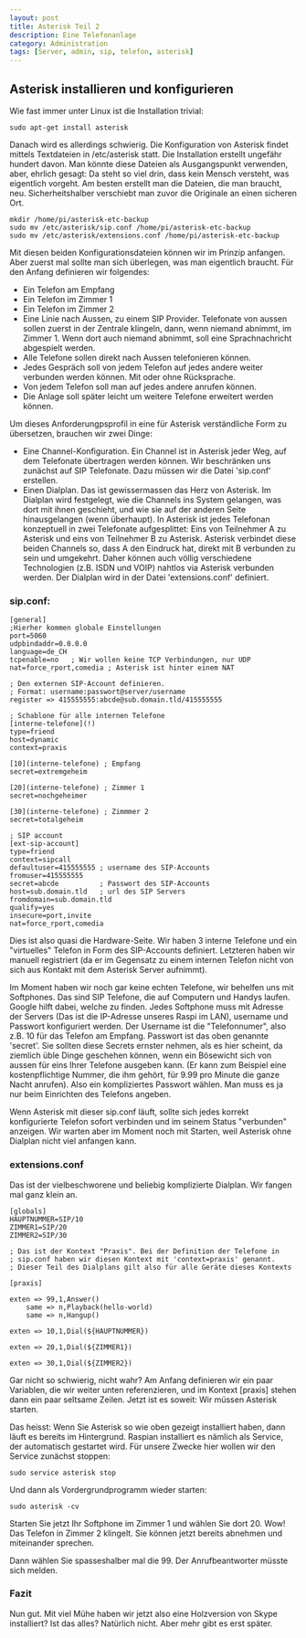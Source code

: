 ```yaml
---
layout: post
title: Asterisk Teil 2
description: Eine Telefonanlage
category: Administration
tags: [Server, admin, sip, telefon, asterisk]
---
```

## Asterisk installieren und konfigurieren

Wie fast immer unter Linux ist die Installation trivial:

    sudo apt-get install asterisk

Danach wird es allerdings schwierig. Die Konfiguration von Asterisk findet mittels Textdateien in /etc/asterisk statt. Die Installation erstellt
ungefähr hundert davon. Man könnte diese Dateien als Ausgangspunkt verwenden, aber, ehrlich gesagt: Da steht so viel drin, dass kein Mensch versteht, was eigentlich vorgeht. Am besten erstellt man die Dateien, die man braucht, neu. Sicherheitshalber verschiebt man zuvor die Originale an einen sicheren Ort.

    mkdir /home/pi/asterisk-etc-backup
    sudo mv /etc/asterisk/sip.conf /home/pi/asterisk-etc-backup
    sudo mv /etc/asterisk/extensions.conf /home/pi/asterisk-etc-backup

Mit diesen beiden Konfigurationsdateien können wir im Prinzip anfangen. Aber zuerst mal sollte man sich überlegen, was man eigentlich braucht. Für den Anfang definieren wir folgendes:

 * Ein Telefon am Empfang
 * Ein Telefon im Zimmer 1
 * Ein Telefon im Zimmer 2
 * Eine Linie nach Aussen, zu einem SIP Provider. Telefonate von aussen sollen zuerst in der Zentrale klingeln, dann, wenn niemand abnimmt, im Zimmer 1. Wenn dort auch niemand abnimmt, soll eine Sprachnachricht abgespielt werden.
 * Alle Telefone sollen direkt nach Aussen telefonieren können.
 * Jedes Gespräch soll von jedem Telefon auf jedes andere weiter verbunden werden können. Mit oder ohne Rücksprache.
 * Von jedem Telefon soll man auf jedes andere anrufen können.
 * Die Anlage soll später leicht um weitere Telefone erweitert werden können.

Um dieses Anforderungpsprofil in eine für Asterisk verständliche Form zu übersetzen, brauchen wir zwei Dinge:

 * Eine Channel-Konfiguration. Ein Channel ist in Asterisk jeder Weg, auf dem Telefonate übertragen werden können. Wir beschränken uns zunächst auf SIP Telefonate. Dazu müssen wir die Datei 'sip.conf' erstellen.
 * Einen Dialplan. Das ist gewissermassen das Herz von Asterisk. Im Dialplan wird festgelegt, wie die Channels ins System gelangen, was dort mit ihnen geschieht, und wie sie auf der anderen Seite hinausgelangen (wenn überhaupt). In Asterisk ist jedes Telefonan konzeptuell in zwei Telefonate aufgesplittet: Eins von Teilnehmer A zu Asterisk und eins von Teilnehmer B zu Asterisk. Asterisk verbindet diese beiden Channels so, dass A den Eindruck hat, direkt mit B verbunden zu sein und umgekehrt. Daher können auch völlig verschiedene Technologien (z.B. ISDN und VOIP) nahtlos via Asterisk verbunden werden. Der Dialplan wird in der Datei 'extensions.conf' definiert.

### sip.conf:

    [general]
    ;Hierher kommen globale Einstellungen
    port=5060
    udpbindaddr=0.0.0.0
    language=de_CH
    tcpenable=no   ; Wir wollen keine TCP Verbindungen, nur UDP
    nat=force_rport,comedia ; Asterisk ist hinter einem NAT

    ; Den externen SIP-Account definieren.
    ; Format: username:passwort@server/username
    register => 415555555:abcde@sub.domain.tld/415555555

    ; Schablone für alle internen Telefone
    [interne-telefone](!)
    type=friend
    host=dynamic
    context=praxis

    [10](interne-telefone) ; Empfang
    secret=extremgeheim

    [20](interne-telefone) ; Zimmer 1
    secret=nochgeheimer

    [30](interne-telefone) ; Zimmmer 2
    secret=totalgeheim

    ; SIP account
    [ext-sip-account]
    type=friend
    context=sipcall
    defaultuser=415555555 ; username des SIP-Accounts
    fromuser=415555555
    secret=abcde          ; Passwort des SIP-Accounts
    host=sub.domain.tld   ; url des SIP Servers
    fromdomain=sub.domain.tld
    qualify=yes
    insecure=port,invite
    nat=force_rport,comedia

Dies ist also quasi die Hardware-Seite. Wir haben 3 interne Telefone und ein "virtuelles" Telefon in Form des SIP-Accounts definiert. Letzteren haben wir manuell registriert (da er im Gegensatz zu einem internen Telefon nicht von sich aus Kontakt mit dem Asterisk Server aufnimmt).

Im Moment haben wir noch gar keine echten Telefone, wir behelfen uns mit Softphones. Das sind SIP Telefone, die auf Computern und Handys laufen. Google hilft dabei, welche zu finden. Jedes Softphone muss mit Adresse der Servers (Das ist die IP-Adresse unseres Raspi im LAN), username und Passwort konfiguriert werden. Der Username ist die "Telefonnumer", also z.B. 10 für das Telefon am Empfang. Passwort ist das oben genannte 'secret'. Sie sollten diese Secrets ernster nehmen, als es hier scheint, da ziemlich üble Dinge geschehen können, wenn ein Bösewicht sich von aussen für eins Ihrer Telefone ausgeben kann. (Er kann zum Beispiel eine kostenpflichtige Nummer, die ihm gehört, für 9.99 pro Minute die ganze Nacht anrufen).
Also ein kompliziertes Passwort wählen. Man muss es ja nur beim Einrichten des Telefons angeben.

Wenn Asterisk mit dieser sip.conf läuft, sollte sich jedes korrekt konfigurierte Telefon sofort verbinden und im seinem Status "verbunden" anzeigen. Wir warten aber im Moment noch mit Starten, weil Asterisk ohne Dialplan nicht viel anfangen kann.

### extensions.conf

Das ist der vielbeschworene und beliebig komplizierte Dialplan. Wir fangen mal ganz klein an.

    [globals]
    HAUPTNUMMER=SIP/10
    ZIMMER1=SIP/20
    ZIMMER2=SIP/30

    ; Das ist der Kontext "Praxis". Bei der Definition der Telefone in
    ; sip.conf haben wir diesen Kontext mit 'context=praxis' genannt.
    ; Dieser Teil des Dialplans gilt also für alle Geräte dieses Kontexts

    [praxis]

    exten => 99,1,Answer()
        same => n,Playback(hello-world)
        same => n,Hangup()

    exten => 10,1,Dial(${HAUPTNUMMER})

    exten => 20,1,Dial(${ZIMMER1})

    exten => 30,1,Dial(${ZIMMER2})

Gar nicht so schwierig, nicht wahr? Am Anfang definieren wir ein paar Variablen, die wir weiter unten referenzieren, und im Kontext [praxis] stehen dann ein paar seltsame Zeilen.
Jetzt ist es soweit: Wir müssen Asterisk starten.

Das heisst: Wenn Sie Asterisk so wie oben gezeigt installiert haben, dann läuft es bereits im Hintergrund. Raspian installiert es nämlich als Service, der automatisch gestartet wird. Für unsere Zwecke hier wollen wir den Service zunächst stoppen:

    sudo service asterisk stop

Und dann als Vordergrundprogramm wieder starten:

    sudo asterisk -cv

Starten Sie jetzt Ihr Softphone im Zimmer 1 und wählen Sie dort 20.
Wow! Das Telefon in Zimmer 2 klingelt. Sie können jetzt bereits abnehmen und miteinander sprechen.

Dann wählen Sie spasseshalber mal die 99. Der Anrufbeantworter müsste sich melden.

### Fazit

Nun gut. Mit viel Mühe haben wir jetzt also eine Holzversion von Skype installiert? Ist das alles?
Natürlich nicht. Aber mehr gibt es erst später.

